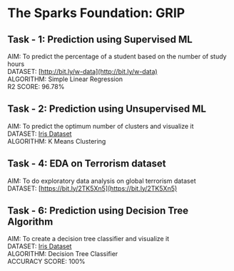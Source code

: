 # The Sparks Foundation: GRIP

## Task - 1: Prediction using Supervised ML

AIM: To predict the percentage of a student based on the number of study hours <br>
DATASET: [http://bit.ly/w-data](http://bit.ly/w-data) <br>
ALGORITHM: Simple Linear Regression <br>
R2 SCORE: 96.78% <br>


## Task - 2: Prediction using Unsupervised ML

AIM: To predict the optimum number of clusters and visualize it <br>
DATASET: [Iris Dataset](https://bit.ly/3kXTdox) <br>
ALGORITHM: K Means Clustering <br>


## Task - 4: EDA on Terrorism dataset

AIM: To do exploratory data analysis on global terrorism dataset <br>
DATASET: [https://bit.ly/2TK5Xn5](https://bit.ly/2TK5Xn5) <br>


## Task - 6: Prediction using Decision Tree Algorithm

AIM: To create a decision tree classifier and visualize it <br>
DATASET: [Iris Dataset](https://bit.ly/3kXTdox) <br>
ALGORITHM: Decision Tree Classifier <br>
ACCURACY SCORE: 100% <br>
